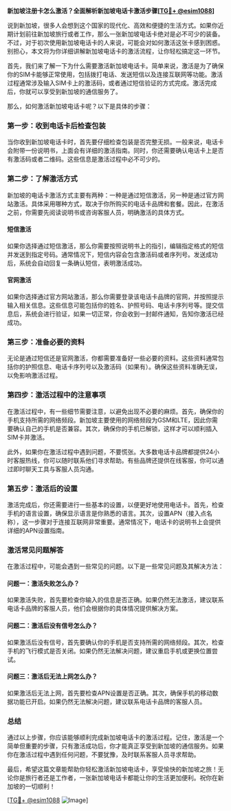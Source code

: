 **新加坡注册卡怎么激活？全面解析新加坡电话卡激活步骤[[TG💪+ @esim1088](https://t.me/s/esim1088)]**

说到新加坡，很多人会想到这个国家的现代化、高效和便捷的生活方式。如果你近期计划前往新加坡旅行或者工作，那么一张新加坡电话卡绝对是必不可少的装备。不过，对于初次使用新加坡电话卡的人来说，可能会对如何激活这张卡感到困惑。别担心，本文将为你详细讲解新加坡电话卡的激活流程，让你轻松搞定这一环节。

首先，我们来了解一下为什么需要激活新加坡电话卡。简单来说，激活是为了确保你的SIM卡能够正常使用，包括拨打电话、发送短信以及连接互联网等功能。激活过程通常涉及输入SIM卡上的激活码，或者通过短信验证的方式完成。激活完成后，你就可以享受到新加坡的通信服务了。

那么，如何激活新加坡电话卡呢？以下是具体的步骤：

### 第一步：收到电话卡后检查包装

当你收到新加坡电话卡时，首先要仔细检查包装是否完整无损。一般来说，电话卡会附带一份说明书，上面会有详细的激活指南。同时，你还需要确认电话卡上是否有激活码或者二维码。这些信息是激活过程中必不可少的。

### 第二步：了解激活方式

新加坡的电话卡激活方式主要有两种：一种是通过短信激活，另一种是通过官方网站激活。具体采用哪种方式，取决于你所购买的电话卡品牌和套餐。因此，在激活之前，你需要先阅读说明书或咨询客服人员，明确激活的具体方式。

#### 短信激活

如果你选择通过短信激活，那么你需要按照说明书上的指引，编辑指定格式的短信并发送到指定号码。通常情况下，短信内容会包含激活码或者序列号。发送成功后，系统会自动回复一条确认短信，表明激活成功。

#### 官网激活

如果你选择通过官方网站激活，那么你需要登录该电话卡品牌的官网，并按照提示输入相关信息。这些信息可能包括你的姓名、护照号码、电话卡序列号等。提交信息后，系统会进行验证，如果一切正常，你会收到一封邮件通知，告知你激活已经成功。

### 第三步：准备必要的资料

无论是通过短信还是官网激活，你都需要准备好一些必要的资料。这些资料通常包括你的护照信息、电话卡序列号以及激活码（如果有）。确保这些资料准确无误，以免影响激活过程。

### 第四步：激活过程中的注意事项

在激活过程中，有一些细节需要注意，以避免出现不必要的麻烦。首先，确保你的手机支持所需的网络频段。新加坡主要使用的网络频段为GSM和LTE，因此你需要确认自己的手机是否兼容。其次，确保你的手机已解锁，这样才可以顺利插入SIM卡并激活。

此外，如果你在激活过程中遇到问题，不要慌张。大多数电话卡品牌都提供24小时客服热线，你可以随时联系他们寻求帮助。有些品牌还提供在线客服，你可以通过即时聊天工具与客服人员沟通。

### 第五步：激活后的设置

激活完成后，你还需要进行一些基本的设置，以便更好地使用电话卡。首先，检查手机的语言设置，确保显示语言是你熟悉的语言。其次，设置APN（接入点名称），这一步骤对于连接互联网非常重要。通常情况下，电话卡的说明书上会提供详细的APN设置指南。

### 激活常见问题解答

在激活过程中，可能会遇到一些常见的问题。以下是一些常见问题及其解决方法：

#### 问题一：激活失败怎么办？

如果激活失败，首先要检查你输入的信息是否正确。如果仍然无法激活，建议联系电话卡品牌的客服人员，他们会根据你的具体情况提供解决方案。

#### 问题二：激活后没有信号怎么办？

如果激活后没有信号，首先要确认你的手机是否支持所需的网络频段。其次，检查手机的飞行模式是否关闭。如果仍然无法解决问题，建议重启手机或更换位置尝试。

#### 问题三：激活后无法上网怎么办？

如果激活后无法上网，首先要检查APN设置是否正确。其次，确保手机的移动数据功能已开启。如果仍然无法解决问题，建议联系电话卡品牌的客服人员。

### 总结

通过以上步骤，你应该能够顺利完成新加坡电话卡的激活过程。记住，激活是一个简单但重要的步骤，只有激活成功后，你才能真正享受到新加坡的通信服务。如果你在激活过程中遇到任何问题，不要犹豫，及时联系客服人员寻求帮助。

最后，希望这篇文章能帮助你轻松激活新加坡电话卡，享受愉快的新加坡之旅！无论你是旅行者还是工作者，一张新加坡电话卡都能让你的生活更加便利。祝你在新加坡的一切顺利！

[[TG💪+ @esim1088](https://t.me/s/esim1088) ![Image](https://i.postimg.cc/4NQfJmqS/Snipaste-2025-05-13-00-14-12.png)]